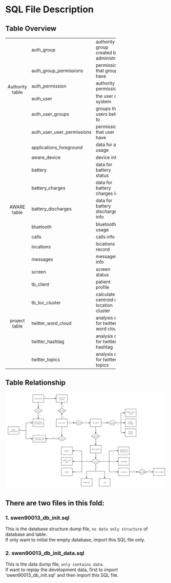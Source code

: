 # SQL File Description
## Table Overview
 <table class="relative-table wrapped confluenceTable stickyTableHeaders" style="width: 68.4381%; padding: 0px;" resolved="">
    <thead class="tableFloatingHeaderOriginal" style="position: static; margin-top: 0px; left: 345.989px; z-index: 3; width: 971px; top: 40px;">
    </thead>
    <thead class="tableFloatingHeader" style="display: none;"><tr>
      <th class="confluenceTh"><br></th><th class="confluenceTh">Table Name</th>
      <th class="confluenceTh">Comment</th>
    </tr>
    </thead>
    <colgroup>
      <col style="width: 21.6118%;">
      <col style="width: 45.5946%;">
      <col style="width: 32.7994%;">
    </colgroup>
    <tbody>
    <tr>
      <td style="text-align: center;" rowspan="6" class="confluenceTd">Authority table</td>
      <td colspan="1" class="confluenceTd">auth_group</td>
      <td colspan="1" class="confluenceTd">authority group created by administrator</td>
    </tr>
    <tr>
      <td colspan="1" class="confluenceTd">auth_group_permissions</td>
      <td colspan="1" class="confluenceTd">permissions that groups have&nbsp;</td>
    </tr>
    <tr>
      <td colspan="1" class="confluenceTd">auth_permission</td>
      <td colspan="1" class="confluenceTd">authority permissions</td>
    </tr>
    <tr>
      <td colspan="1" class="confluenceTd">auth_user</td>
      <td colspan="1" class="confluenceTd">the user of system</td>
    </tr>
    <tr>
      <td colspan="1" class="confluenceTd">auth_user_groups</td>
      <td colspan="1" class="confluenceTd">groups that users belong to</td>
    </tr>
    <tr>
      <td colspan="1" class="confluenceTd">auth_user_user_permissions</td>
      <td colspan="1" class="confluenceTd">permissions that user have</td>
    </tr>
    <tr>
      <td style="text-align: center;" rowspan="10" class="confluenceTd">AWARE table</td>
      <td class="confluenceTd">applications_foreground</td>
      <td class="confluenceTd">data for app usage</td>
    </tr>
    <tr>
      <td class="confluenceTd">aware_device</td>
      <td class="confluenceTd">device info</td>
    </tr>
    <tr>
      <td class="confluenceTd">battery</td>
      <td class="confluenceTd">data for battery status</td>
    </tr>
    <tr>
      <td colspan="1" class="confluenceTd">battery_charges</td>
      <td colspan="1" class="confluenceTd">data for battery charges info</td>
    </tr>
    <tr>
      <td colspan="1" class="confluenceTd">battery_discharges</td>
      <td colspan="1" class="confluenceTd">data for battery discharges info</td>
    </tr>
    <tr>
      <td colspan="1" class="confluenceTd">bluetooth</td>
      <td colspan="1" class="confluenceTd">bluetooth usage</td>
    </tr>
    <tr>
      <td colspan="1" class="confluenceTd">calls</td>
      <td colspan="1" class="confluenceTd">calls info</td>
    </tr>
    <tr>
      <td colspan="1" class="confluenceTd">locations</td>
      <td colspan="1" class="confluenceTd">locations record</td>
    </tr>
    <tr>
      <td colspan="1" class="confluenceTd">messages</td>
      <td colspan="1" class="confluenceTd">messages info</td>
    </tr>
    <tr>
      <td colspan="1" class="confluenceTd">screen</td>
      <td colspan="1" class="confluenceTd">screen status</td>
    </tr>
    <tr>
      <td style="text-align: center;" rowspan="6" class="confluenceTd">project table</td>
      <td colspan="1" class="confluenceTd">tb_client</td>
      <td colspan="1" class="confluenceTd">patient profile</td>
    </tr>
    <tr>
      <td colspan="1" class="confluenceTd">tb_loc_cluster</td>
      <td colspan="1" class="confluenceTd">calculate the centroid of location cluster</td>
    </tr>
    <tr>
      <td colspan="1" class="confluenceTd">twitter_word_cloud</td>
      <td colspan="1" class="confluenceTd">analysis data for twitter word cloud</td>
    </tr>
    <tr>
      <td colspan="1" class="confluenceTd">twitter_hashtag</td>
      <td colspan="1" class="confluenceTd">analysis data for twitter hashtag</td>
    </tr>
    <tr>
      <td colspan="1" class="confluenceTd">twitter_topics</td>
      <td colspan="1" class="confluenceTd">analysis data for twitter topics</td>
    </tr>
    </tbody>
  </table>

## Table Relationship
![image](/backend/DataBase/image.png)

## There are two files in this fold:

### 1. swen90013_db_init.sql
This is the database structure dump file, `no data only structure` of database and table.<br>
If only want to initial the empty database, import this SQL file only.
  
### 2. swen90013_db_init_data.sql
 This is the data dump file, `only contains data`.<br>
If want to replay the development data, first to import 'swen90013_db_init.sql' and then import this SQL file.

